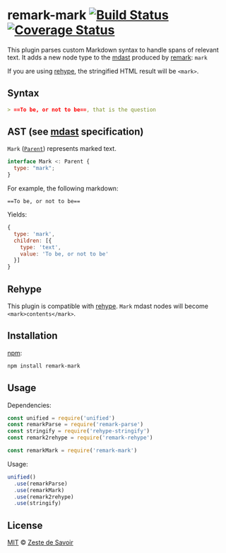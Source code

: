 # remark-mark [![Build Status][build-badge]][build-status] [![Coverage Status][coverage-badge]][coverage-status]

This plugin parses custom Markdown syntax to handle spans of relevant text.
It adds a new node type to the [mdast][mdast] produced by [remark][remark]: `mark`

If you are using [rehype][rehype], the stringified HTML result will be `<mark>`.

## Syntax

```markdown
> ==To be, or not to be==, that is the question
```

## AST (see [mdast][mdast] specification)

`Mark` ([`Parent`][parent]) represents marked text.

```javascript
interface Mark <: Parent {
  type: "mark";
}
```

For example, the following markdown:

`==To be, or not to be==`

Yields:

```javascript
{
  type: 'mark',
  children: [{
    type: 'text',
    value: 'To be, or not to be'
  }]
}
```

## Rehype

This plugin is compatible with [rehype][rehype]. `Mark` mdast nodes will become `<mark>contents</mark>`.

## Installation

[npm][npm]:

```bash
npm install remark-mark
```

## Usage

Dependencies:

```javascript
const unified = require('unified')
const remarkParse = require('remark-parse')
const stringify = require('rehype-stringify')
const remark2rehype = require('remark-rehype')

const remarkMark = require('remark-mark')
```

Usage:

```javascript
unified()
  .use(remarkParse)
  .use(remarkMark)
  .use(remark2rehype)
  .use(stringify)
```

## License

[MIT][license] © [Zeste de Savoir][zds]

<!-- Definitions -->

[build-badge]: https://img.shields.io/travis/zestedesavoir/zmarkdown.svg

[build-status]: https://travis-ci.org/zestedesavoir/zmarkdown

[coverage-badge]: https://img.shields.io/coveralls/zestedesavoir/zmarkdown.svg

[coverage-status]: https://coveralls.io/github/zestedesavoir/zmarkdown

[license]: https://github.com/zestedesavoir/zmarkdown/blob/master/packages/remark-mark/LICENSE-MIT

[zds]: https://zestedesavoir.com

[npm]: https://www.npmjs.com/package/remark-mark

[mdast]: https://github.com/syntax-tree/mdast/blob/master/readme.md

[remark]: https://github.com/wooorm/remark

[rehype]: https://github.com/wooorm/rehype

[parent]: https://github.com/syntax-tree/unist#parent
